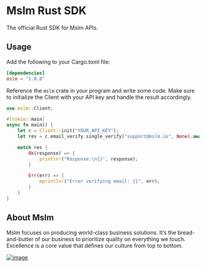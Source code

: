 # Mslm Rust SDK

The official Rust SDK for Mslm APIs.

## Usage

Add the following to your Cargo.toml file:

```toml
[dependencies]
mslm = "1.0.0"
```

Reference the `mslm` crate in your program and write some code.
Make sure to initialize the Client with your API key and handle the result accordingly.

```rust
use mslm::Client;

#[tokio::main]
async fn main() {
    let c = Client::init("YOUR_API_KEY");
    let res = c.email_verify.single_verify("support@mslm.io", None).await;

    match res {
        Ok(response) => {
            println!("Response:\n{}", response);
        }

        Err(err) => {
            eprintln!("Error verifying email: {}", err);
        }
    }
}
```

## About Mslm

Mslm focuses on producing world-class business solutions. It’s the
bread-and-butter of our business to prioritize quality on everything we touch.
Excellence is a core value that defines our culture from top to bottom.

[![image](https://avatars.githubusercontent.com/u/50307970?s=200&v=4)](https://mslm.io/)